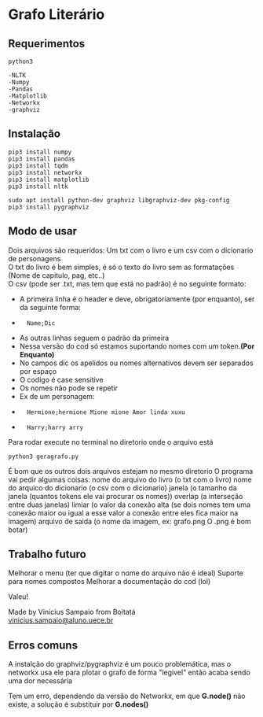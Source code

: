 # Grafo Literário

## Requerimentos

	python3

	-NLTK
	-Numpy
	-Pandas
	-Matplotlib
	-Networkx
	-graphviz

## Instalação

	pip3 install numpy
	pip3 install pandas
	pip3 install tqdm
	pip3 install networkx
	pip3 install matplotlib
	pip3 install nltk
	
	sudo apt install python-dev graphviz libgraphviz-dev pkg-config
	pip3 install pygraphviz

## Modo de usar

Dois arquivos são requeridos: Um txt com o livro e um csv com o dicionario de personagens\
O txt do livro é bem simples, é só o texto do livro sem as formatações (Nome de capitulo, pag, etc..)\
O csv (pode ser .txt, mas tem que está no padrão) é no seguinte formato:

+	A primeira linha é o header e deve, obrigatoriamente (por enquanto), ser da seguinte forma:
+		Name;Dic
+	As outras linhas seguem o padrão da primeira
+	Nessa versão do cod só estamos suportando nomes com um token.**(Por Enquanto)**
+	No campos dic os apelidos ou nomes alternativos devem ser separados por espaço
+	O codigo é case sensitive
+	Os nomes não pode se repetir 
+	Ex de um personagem:
+		Hermione;hermione Mione mione Amor linda xuxu
+		Harry;harry arry



Para rodar execute no terminal no diretorio onde o arquivo está

	python3 geragrafo.py

É bom que os outros dois arquivos estejam no mesmo diretorio
O programa vai pedir algumas coisas:
  nome do arquivo do livro (o txt com o livro)
  nome do arquico do dicionario (o csv com o dicionario)
  janela (o tamanho da janela (quantos tokens ele vai procurar os nomes))
  overlap (a interseção entre duas janelas)
  limiar (o valor da conexão alta (se dois nomes tem uma conexão maior ou igual a esse valor a conexão entre eles fica maior na imagem)
  arquivo de saida (o nome da imagem, ex: grafo.png O .png é bom botar)


## Trabalho futuro

  Melhorar o menu (ter que digitar o nome do arquivo não é ideal)
  Suporte para nomes compostos
  Melhorar a documentação do cod (lol)


Valeu!


Made by Vinicius Sampaio from Boitatá\
vinicius.sampaio@aluno.uece.br 


## Erros comuns

A instalção do graphviz/pygraphviz é um pouco problemática, mas o networkx usa ele para plotar o grafo de forma "legivel" então acaba sendo uma dor necessária

Tem um erro, dependendo da versão do Networkx, em que **G.node()** não existe, a solução é substituir por **G.nodes()**


